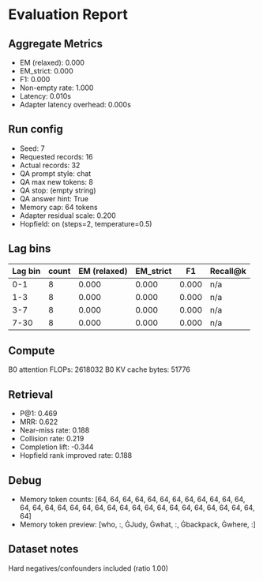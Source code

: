 # Evaluation Report

## Aggregate Metrics

- EM (relaxed): 0.000
- EM_strict: 0.000
- F1: 0.000
- Non-empty rate: 1.000
- Latency: 0.010s
- Adapter latency overhead: 0.000s

## Run config
- Seed: 7
- Requested records: 16
- Actual records: 32
- QA prompt style: chat
- QA max new tokens: 8
- QA stop: (empty string)
- QA answer hint: True
- Memory cap: 64 tokens
- Adapter residual scale: 0.200
- Hopfield: on (steps=2, temperature=0.5)

## Lag bins
| Lag bin | count | EM (relaxed) | EM_strict | F1 | Recall@k |
| ------- | ----- | ------------- | --------- | --- | -------- |
| 0-1 | 8 | 0.000 | 0.000 | 0.000 | n/a |
| 1-3 | 8 | 0.000 | 0.000 | 0.000 | n/a |
| 3-7 | 8 | 0.000 | 0.000 | 0.000 | n/a |
| 7-30 | 8 | 0.000 | 0.000 | 0.000 | n/a |

## Compute
B0 attention FLOPs: 2618032
B0 KV cache bytes: 51776

## Retrieval
- P@1: 0.469
- MRR: 0.622
- Near-miss rate: 0.188
- Collision rate: 0.219
- Completion lift: -0.344
- Hopfield rank improved rate: 0.188

## Debug
- Memory token counts: [64, 64, 64, 64, 64, 64, 64, 64, 64, 64, 64, 64, 64, 64, 64, 64, 64, 64, 64, 64, 64, 64, 64, 64, 64, 64, 64, 64, 64, 64, 64, 64]
- Memory token preview: [who, :, ĠJudy, Ġwhat, :, Ġbackpack, Ġwhere, :]

## Dataset notes
Hard negatives/confounders included (ratio 1.00)